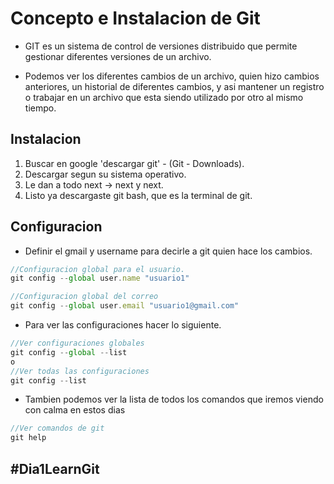 # Concepto e Instalacion de Git

- GIT es un sistema de control de versiones distribuido que permite gestionar diferentes versiones de un archivo.

- Podemos ver los diferentes cambios de un archivo, quien hizo cambios anteriores, un historial de diferentes cambios, y asi mantener un registro o trabajar en un archivo que esta siendo utilizado por otro al mismo tiempo.


## Instalacion
1. Buscar en google 'descargar git' - (Git - Downloads).
2. Descargar segun su sistema operativo.
3. Le dan a todo next -> next y next.
4. Listo ya descargaste git bash, que es la terminal de git.

## Configuracion
- Definir el gmail y username para decirle a git quien hace los cambios.
```js
//Configuracion global para el usuario.
git config --global user.name "usuario1"

//Configuracion global del correo
git config --global user.email "usuario1@gmail.com"
```

- Para ver las configuraciones hacer lo siguiente.
```js
//Ver configuraciones globales
git config --global --list
o
//Ver todas las configuraciones
git config --list
```

* Tambien podemos ver la lista de todos los comandos que iremos viendo con calma en estos dias
```js
//Ver comandos de git
git help
```

## #Dia1LearnGit